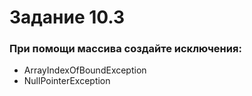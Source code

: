 # Задание 10.3

### При помощи массива создайте исключения:
- ArrayIndexOfBoundException
- NullPointerException
